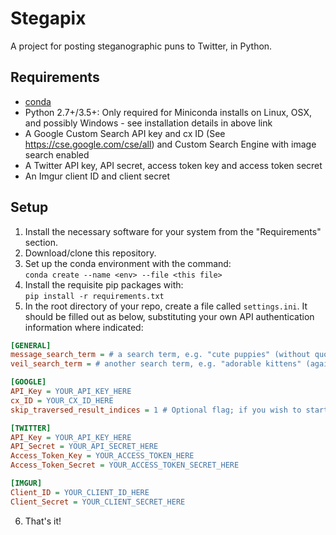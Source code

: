 # Stegapix
A project for posting steganographic puns to Twitter, in Python.

## Requirements
* [conda](http://conda.pydata.org/docs/download.html)
* Python 2.7+/3.5+: Only required for Miniconda installs on Linux, OSX, and possibly Windows - see installation details in above link
* A Google Custom Search API key and cx ID (See https://cse.google.com/cse/all) and Custom Search Engine with image search enabled
* A Twitter API key, API secret, access token key and access token secret
* An Imgur client ID and client secret

## Setup
1. Install the necessary software for your system from the "Requirements" section.
2. Download/clone this repository.
3. Set up the conda environment with the command:  
`conda create --name <env> --file <this file>`
4. Install the requisite pip packages with:  
`pip install -r requirements.txt`
5. In the root directory of your repo, create a file called `settings.ini`. It should be filled out as below, substituting your own API authentication information where indicated:  
  ```ini
  [GENERAL]
  message_search_term = # a search term, e.g. "cute puppies" (without quotes)
  veil_search_term = # another search term, e.g. "adorable kittens" (again, without quotes)
  
  [GOOGLE]
  API_Key = YOUR_API_KEY_HERE
  cx_ID = YOUR_CX_ID_HERE
  skip_traversed_result_indices = 1 # Optional flag; if you wish to start from search index 1 with every invocation you can omit this line
  
  [TWITTER]
  API_Key = YOUR_API_KEY_HERE
  API_Secret = YOUR_API_SECRET_HERE
  Access_Token_Key = YOUR_ACCESS_TOKEN_HERE
  Access_Token_Secret = YOUR_ACCESS_TOKEN_SECRET_HERE
  
  [IMGUR]
  Client_ID = YOUR_CLIENT_ID_HERE
  Client_Secret = YOUR_CLIENT_SECRET_HERE
  ```
6. That's it!
